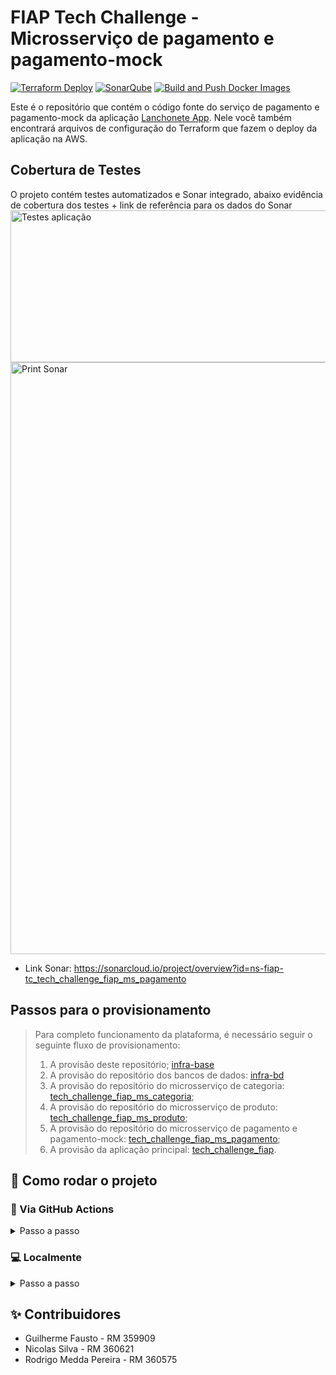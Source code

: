 # FIAP Tech Challenge - Microsserviço de pagamento e pagamento-mock

[![Terraform Deploy](https://github.com/ns-fiap-tc/tech_challenge_fiap_ms_pagamento/actions/workflows/deploy.yml/badge.svg)](https://github.com/ns-fiap-tc/tech_challenge_fiap_ms_pagamento/actions/workflows/deploy.yml)
[![SonarQube](https://github.com/ns-fiap-tc/tech_challenge_fiap_ms_pagamento/actions/workflows/sonarcloud.yml/badge.svg)](https://github.com/ns-fiap-tc/tech_challenge_fiap_ms_pagamento/actions/workflows/sonarcloud.yml)
[![Build and Push Docker Images](https://github.com/ns-fiap-tc/tech_challenge_fiap_ms_pagamento/actions/workflows/docker-build.yml/badge.svg)](https://github.com/ns-fiap-tc/tech_challenge_fiap_ms_pagamento/actions/workflows/docker-build.yml)

Este é o repositório que contém o código fonte do serviço de pagamento e pagamento-mock da aplicação [Lanchonete App](https://github.com/ns-fiap-tc/tech_challenge_fiap). Nele você também encontrará arquivos de configuração do Terraform que fazem o deploy da aplicação na AWS.

## Cobertura de Testes
O projeto contém testes automatizados e Sonar integrado, abaixo evidência de cobertura dos testes + link de referência para os dados do Sonar
<img width="1759" height="243" alt="Testes aplicação" src="https://github.com/user-attachments/assets/499e8e44-114d-47b3-845f-f91d70aed9eb" />
<img width="1415" height="947" alt="Print Sonar" src="https://github.com/user-attachments/assets/fbae5ec3-eef4-49a0-a441-73762940fd9c" />


- Link Sonar: https://sonarcloud.io/project/overview?id=ns-fiap-tc_tech_challenge_fiap_ms_pagamento

## Passos para o provisionamento

> Para completo funcionamento da plataforma, é necessário seguir o seguinte fluxo de provisionamento:
>
> 1. A provisão deste repositório; [infra-base](https://github.com/ns-fiap-tc/infra-base)
> 2. A provisão do repositório dos bancos de dados: [infra-bd](https://github.com/ns-fiap-tc/infra-bd)
> 3. A provisão do repositório do microsserviço de categoria: [tech_challenge_fiap_ms_categoria](https://github.com/ns-fiap-tc/tech_challenge_fiap_ms_categoria);
> 4. A provisão do repositório do microsserviço de produto: [tech_challenge_fiap_ms_produto](https://github.com/ns-fiap-tc/tech_challenge_fiap_ms_produto);
> 5. A provisão do repositório do microsserviço de pagamento e pagamento-mock: [tech_challenge_fiap_ms_pagamento](#como-rodar-o-projeto);
> 6. A provisão da aplicação principal: [tech_challenge_fiap](https://github.com/ns-fiap-tc/tech_challenge_fiap).

## 🚀 Como rodar o projeto

### 🤖 Via GitHub Actions

<details>
  <summary>Passo a passo</summary>

#### 📖 Resumo

Este repositório possui uma pipeline automatizada chamada `Terraform Deploy` que permite **provisionar a aplicação do microsserviço de pagamento e pagamento-mock** sempre que houver um push na branch `main`.

A branch é protegida e só aceita alterações que venham de PRs previamente aprovadas.

> ⚠️ Apenas usuários com acesso ao repositório e às **GitHub Secrets** corretas conseguem utilizar esse fluxo.

#### 🔐 Pré-requisitos

Certifique-se de que as seguintes **secrets** estejam configuradas no repositório do GitHub (`Settings > Secrets and variables > Actions`):

- `AWS_ACCESS_KEY_ID`
- `AWS_SECRET_ACCESS_KEY`
- `AWS_SESSION_TOKEN` _(se estiver usando AWS Academy)_
- `TF_VAR_DB_USERNAME`
- `TF_VAR_DB_PASSWORD`

Essas variáveis são utilizadas pelo Terraform para autenticação e execução dos planos na AWS.

#### ⚙️ Etapas da pipeline `Terraform Deploy`

1. 🧾 **Checkout do código**: A action clona este repositório.
2. ⚒️ **Setup do Terraform**: Instala a ferramenta na máquina runner.
3. 📂 **Acesso ao diretório atual**: Todos os arquivos `.tf` são lidos da raiz do repositório.
4. 🔐 **Carregamento das variáveis sensíveis** via secrets.
5. 🧪 **Execução do `terraform init`**: Inicializa o backend e os providers.
6. 🚀 **Execução do `terraform apply`**: Cria ou atualiza a instância de banco de dados no Amazon RDS.

#### 🧭 Diagrama do fluxo

```mermaid
flowchart TD
    G[Push na branch main] --> A[Workflow: Terraform Deploy]

    subgraph Pipeline
        A1[Checkout do código]
        A2[Setup do Terraform]
        A3[Carrega Secrets da AWS]
        A4[terraform init]
        A5[terraform plan]
        A6[terraform apply]
    end

    A --> A1 --> A2 --> A3 --> A4 --> A5 --> A6 --> Container EKS[Instância EKS no AWS rodando a aplicação]
```

#### Benefícios desse fluxo

- 🤖 Automatização do deploy do banco de dados
- ✅ Redução de erros manuais
- 🔐 Segurança no uso de credenciais via GitHub Secrets
- 🔁 Reprodutibilidade garantida
- 💬 Transparência nos logs via GitHub Actions

</details>

### 💻 Localmente

<details>
  <summary>Passo a passo</summary>

#### Pré-requisitos

Antes de começar, certifique-se de ter os seguintes itens instalados e configurados em seu ambiente:

1. **Terraform**: A ferramenta que permite definir, visualizar e implantar a infraestrutura de nuvem.
2. **AWS CLI**: A interface de linha de comando da AWS.
3. **Credenciais AWS válidas**: Você precisará de uma chave de acesso e uma chave secreta para autenticar com a AWS (no momento, o repositório usa chaves e credenciais fornecidas pelo [AWS Academy](https://awsacademy.instructure.com/) e que divergem de contas padrão). Tais credenciais devem ser inseridas no arquivo `credentials` que fica dentro da pasta `.aws`

## Como usar

1. **Clone este repositório**:

```bash
git clone https://github.com/ns-fiap-tc/tech_challenge_fiap_ms_pagamento
```

2. **Acesse o diretório do repositório**:

```bash
cd tech_challenge_fiap_ms_pagamento
```

3. **Defina as variáveis necessárias ao nível de ambiente, criando um arquivo `.env` de acordo com o arquivo `.env.exemplo`. Exemplo:**:

```bash
DB_PAGAMENTO_USERNAME="lanch_pag_user"
DB_PAGAMENTO_PASSWORD="lanchpagpass"
DB_PAGAMENTO_NAME="lanch_pag_db"
DB_PAGAMENTO_PORT="27017"
DOCKERHUB_USERNAME="meuusuariodockerhub"
DOCKERHUB_ACCESS_TOKEN=
```

4. **Inicialize o diretório Terraform**:

```bash
terraform init
```

5. **Visualize as mudanças que serão feitas**:

```bash
./terraform.sh plan
```

6. **Provisione a infraestrutura**:

```bash
./terraform.sh apply -auto-approve
```

7. **Para destruir a aplicação provisionada**:

```bash
./terraform.sh destroy -auto-approve
```

</details>

## ✨ Contribuidores

- Guilherme Fausto - RM 359909
- Nicolas Silva - RM 360621
- Rodrigo Medda Pereira - RM 360575

